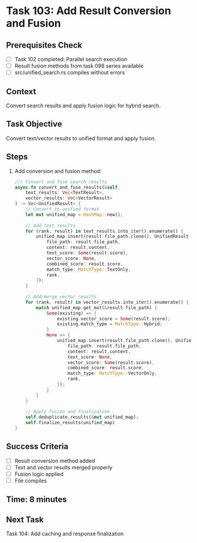 # Task 103: Add Result Conversion and Fusion

## Prerequisites Check
- [ ] Task 102 completed: Parallel search execution
- [ ] Result fusion methods from task 098 series available
- [ ] src/unified_search.rs compiles without errors

## Context
Convert search results and apply fusion logic for hybrid search.

## Task Objective
Convert text/vector results to unified format and apply fusion.

## Steps
1. Add conversion and fusion method:
   ```rust
   /// Convert and fuse search results
   async fn convert_and_fuse_results(&self, 
       text_results: Vec<TextResult>,
       vector_results: Vec<VectorResult>
   ) -> Vec<UnifiedResult> {
       // Convert to unified format
       let mut unified_map = HashMap::new();
       
       // Add text results
       for (rank, result) in text_results.into_iter().enumerate() {
           unified_map.insert(result.file_path.clone(), UnifiedResult {
               file_path: result.file_path,
               content: result.content,
               text_score: Some(result.score),
               vector_score: None,
               combined_score: result.score,
               match_type: MatchType::TextOnly,
               rank,
           });
       }
       
       // Add/merge vector results
       for (rank, result) in vector_results.into_iter().enumerate() {
           match unified_map.get_mut(&result.file_path) {
               Some(existing) => {
                   existing.vector_score = Some(result.score);
                   existing.match_type = MatchType::Hybrid;
               }
               None => {
                   unified_map.insert(result.file_path.clone(), UnifiedResult {
                       file_path: result.file_path,
                       content: result.content,
                       text_score: None,
                       vector_score: Some(result.score),
                       combined_score: result.score,
                       match_type: MatchType::VectorOnly,
                       rank,
                   });
               }
           }
       }
       
       // Apply fusion and finalization
       self.deduplicate_results(&mut unified_map);
       self.finalize_results(unified_map)
   }
   ```

## Success Criteria
- [ ] Result conversion method added
- [ ] Text and vector results merged properly
- [ ] Fusion logic applied
- [ ] File compiles

## Time: 8 minutes

## Next Task
Task 104: Add caching and response finalization